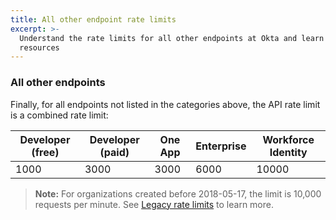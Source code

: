 ```yaml
---
title: All other endpoint rate limits
excerpt: >-
  Understand the rate limits for all other endpoints at Okta and learn how to design for efficient use of
  resources
---
```


### All other endpoints

Finally, for all endpoints not listed in the categories above, the API rate limit is a combined rate limit:

| Developer (free) | Developer (paid) | One App    | Enterprise | Workforce Identity |
| ---------------- | ---------------- | ---------- | ---------- | ------------------ |
| 1000             | 3000             | 3000       | 6000       | 10000              |

> **Note:** For organizations created before 2018-05-17, the limit is 10,000 requests per minute. See [Legacy rate limits](/docs/reference/legacy-rl/) to learn more.
